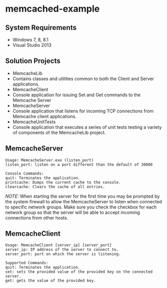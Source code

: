 # memcached-example
## System Requirements
* Windows 7, 8, 8.1
* Visual Studio 2013

## Solution Projects
* MemcacheLib
 * Contains classes and utilities common to both the Client and Server applications.
* MemcacheClient
 * Console application for issuing Set and Get commands to the Memcache Server
* MemcacheServer
 * Console application that listens for incoming TCP connections from Memcache client applications.
* MemcacheUnitTests
 * Console application that executes a series of unit tests testing a variety of components of the MemcacheLib project.

## MemcacheServer
    Usage: MemcacheServer.exe (listen_port)
    listen_port: listen on a port different than the default of 30000

    Console Commands:
    quit: Terminates the application.
    printcache: Dumps the current cache to the console.
    clearcache: Clears the cache of all entries.
*NOTE:* When starting the server for the first time you may be prompted by the system firewall to allow the MemcacheServer to listen when connected to specific network groups. Make sure you check the checkbox for each network group so that the server will be able to accept incoming connections from other hosts.

## MemcacheClient
    Usage: MemcacheClient [server_ip] [server_port]
    server_ip: IP address of the server to connect to.
    server_port: port on which the server is listening.
    
    Supported Commands:
    quit: Terminates the application.
    set: sets the provided value of the provided key on the connected server.
    get: gets the value of the provided key.
